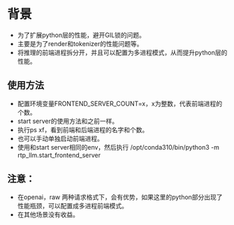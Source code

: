 # 背景
* 为了扩展python层的性能，避开GIL锁的问题。
* 主要是为了render和tokenizer的性能问题等。
* 将推理的前端进程拆分开，并且可以配置为多进程模式，从而提升python层的性能。

## 使用方法
* 配置环境变量FRONTEND_SERVER_COUNT=x，x为整数，代表前端进程的个数。
* start server的使用方法和之前一样。
* 执行ps xf，看到前端和后端进程的名字和个数。
* 也可以手动单独启动前端进程。
* 使用和start server相同的env，然后执行 /opt/conda310/bin/python3 -m rtp_llm.start_frontend_server

## 注意：
* 在openai，raw 两种请求格式下，会有优势，如果这里的python部分出现了性能瓶颈，可以配置成多进程前端模式。
* 在其他场景没有收益。